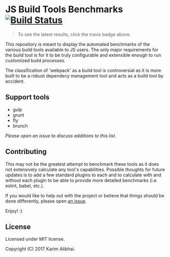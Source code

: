 # JS Build Tools Benchmarks [![Build Status](https://travis-ci.org/karimsa/buildjs-benchmarks.svg?branch=master)](https://travis-ci.org/karimsa/buildjs-benchmarks)

> To see the latest results, click the travis badge above.

This repository is meant to display the automated benchmarks
of the various build tools available to JS users. The only major
requirements for the build tool is for it to be truly configurable
and extensible enough to run customized build processes.

The classification of 'webpack' as a build tool is controversial
as it is more built to be a robust dependecy management tool and
acts as a build tool by accident.

## Support tools

 - gulp
 - grunt
 - fly
 - brunch

*Please open an issue to discuss additions to this list.*

## Contributing

This may not be the greatest attempt to benchmark these tools as
it does not extensively calculate any tool's capabilities. Possible
thoughts for future updates is to add a few standard plugins to each
and to calculate with and without each plugin to be able to provide
more detailed benchmarks (i.e. eslint, babel, etc.).

If you would like to help out with the project or believe that things
should be done differently, please open [an issue](issues).

Enjoy! :)

## License

Licensed under MIT license.

Copyright (C) 2017 Karim Alibhai.
